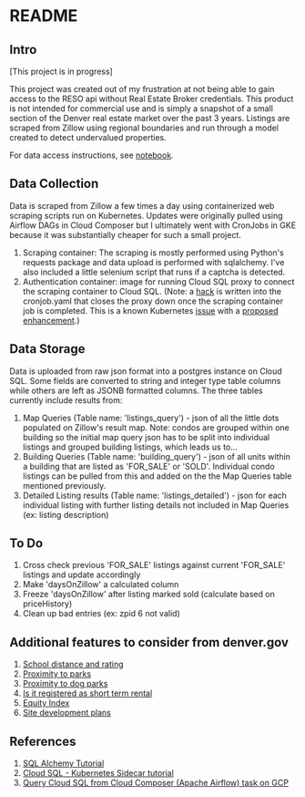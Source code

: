 # README
## Intro ##
[This project is in progress]

This project was created out of my frustration at not being able to gain access to the RESO api without Real Estate Broker credentials. This product is not intended for commercial use and is simply a snapshot of a small section of the Denver real estate market over the past 3 years. Listings are scraped from Zillow using regional boundaries and run through a model created to detect undervalued properties.

For data access instructions, see [notebook]('/EDA/AccessGuide.ipynb'). 

## Data Collection ##
Data is scraped from Zillow a few times a day using containerized web scraping scripts run on Kubernetes. Updates were originally pulled using Airflow DAGs in Cloud Composer but I ultimately went with CronJobs in GKE because it was substantially cheaper for such a small project.
1. Scraping container: The scraping is mostly performed using Python's requests package and data upload is performed with sqlalchemy. I've also included a little selenium script that runs if a captcha is detected.
2. Authentication container: image for running Cloud SQL proxy to connect the scraping container to Cloud SQL. (Note: a [hack](https://stackoverflow.com/questions/52148322/control-order-of-container-termination-in-a-single-pod-in-kubernetes/52156131#52156131) is written into the cronjob.yaml that closes the proxy down once the scraping container job is completed. This is a known Kubernetes [issue](https://github.com/kubernetes/kubernetes/issues/25908) with a [proposed enhancement](https://github.com/kubernetes/enhancements/issues/753).)

## Data Storage ##
Data is uploaded from raw json format into a postgres instance on Cloud SQL. Some fields are converted to string and integer type table columns while others are left as JSONB formatted columns. The three tables currently include results from:
1. Map Queries (Table name: 'listings_query') - json of all the little dots populated on Zillow's result map. Note: condos are grouped within one building so the initial map query json has to be split into individual listings and grouped building listings, which leads us to...
2. Building Queries (Table name: 'building_query') - json of all units within a building that are listed as 'FOR_SALE' or 'SOLD'. Individual condo listings can be pulled from this and added on the the Map Queries table mentioned previously.
3. Detailed Listing results (Table name: 'listings_detailed') - json for each individual listing with further listing details not included in Map Queries (ex: listing description)

<!-- ## Data Cleaning ##

## Feature Selection ##

## Recommendations ##

## Recommendation Optimization ##

## Production ## -->

## To Do ##
1. Cross check previous 'FOR_SALE' listings against current 'FOR_SALE' listings and update accordingly
2. Make 'daysOnZillow' a calculated column
3. Freeze 'daysOnZillow' after listing marked sold (calculate based on priceHistory)
4. Clean up bad entries (ex: zpid 6 not valid)

## Additional features to consider from denver.gov ##
1. [School distance and rating](https://www.greatschools.org/school?id=00506&state=CO)
2. [Proximity to parks](https://www.denvergov.org/opendata/dataset/city-and-county-of-denver-parks)
3. [Proximity to dog parks](https://www.denvergov.org/opendata/dataset/city-and-county-of-denver-dog-parks)
4. [Is it registered as short term rental](https://www.denvergov.org/opendata/dataset/city-and-county-of-denver-str-host-list-of-active-short-term-rentals)
5. [Equity Index](https://www.denvergov.org/opendata/dataset/city-and-county-of-denver-equity-index-2020-neighborhood)
6. [Site development plans](https://www.denvergov.org/opendata/dataset/city-and-county-of-denver-site-development-plans)


## References ##
1. [SQL Alchemy Tutorial](https://www.tutorialspoint.com/sqlalchemy/sqlalchemy_core_sql_expressions.htm)
2. [Cloud SQL - Kubernetes Sidecar tutorial](https://medium.com/google-cloud/connecting-cloud-sql-kubernetes-sidecar-46e016e07bb4)
3. [Query Cloud SQL from Cloud Composer (Apache Airflow) task on GCP](https://gist.github.com/Just1B/26d85511a053ce906ea4a2b02fbb3531)
